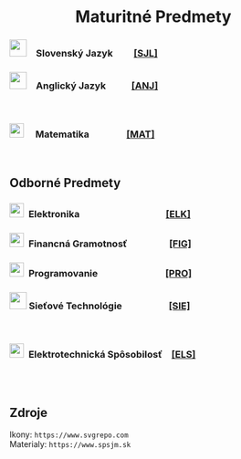 <div align="center">

# Maturitné Predmety

</div>

### <img src="https://flagcdn.com/sk.svg" width="30" alt="">&emsp;Slovenský Jazyk&emsp;&emsp;&nbsp;<a href="./SJL/SLOVENCINA.md">[SJL]</a>
### <img src="https://flagcdn.com/gb.svg" width="30" alt="">&emsp;Anglický Jazyk&emsp;&emsp;&ensp;&nbsp;<a href="./ENG/ENGLISH.md">[ANJ]</a>

<br />

### <img src="https://www.svgrepo.com/show/499849/calculator.svg" width="25" alt="">&nbsp;&emsp;Matematika&emsp;&emsp;&emsp;&emsp;<a href= "./MAT/MATEMATIKA.md">[MAT]</a>

<br />

## Odborné Predmety
### <img src="https://www.svgrepo.com/show/179506/electricity-signal.svg" width="25" alt="">&ensp;Elektronika&emsp;&emsp;&emsp;&emsp;&emsp;&emsp;&emsp;&emsp;&emsp;&nbsp;<a href= "./ELK/ELEKTRONIKA.md">[ELK]</a>
### <img src="https://www.svgrepo.com/show/233904/money.svg" width="25" alt="">&ensp;Financná Gramotnosť&ensp;&emsp;&emsp;&emsp;&emsp;<a href= "./FIG/FINANCNA_GRAMOTNOST.md">[FIG]</a>
### <img src="https://www.svgrepo.com/show/452184/csharp.svg" width="25" alt="">&ensp;Programovanie&emsp;&emsp;&emsp;&emsp;&emsp;&emsp;&emsp;&nbsp;<a href= "./PRO/PROGRAMOVANIE.md">[PRO]</a>
### <img src="https://www.svgrepo.com/show/474393/router.svg" width="30" alt="">&nbsp;Sieťové Technológie&emsp;&emsp;&emsp;&emsp;&emsp;<a href= "./SIE/SIETOVE_TECHNOLOGIE">[SIE]</a>

<br />

### <img src="https://www.svgrepo.com/show/179506/electricity-signal.svg" width="25" alt="">&ensp;Elektrotechnická Spôsobilosť&emsp;<a href= "./ELK/ELS/ELEKTOTECHICKA_SPOSOBILOST.md">[ELS]</a>

<br /><br />

## Zdroje
Ikony: ``` https://www.svgrepo.com ```
<br />
Materialy: ``` https://www.spsjm.sk ```